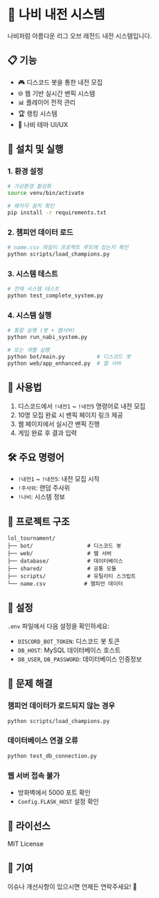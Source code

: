 # 🦋 나비 내전 시스템

나비처럼 아름다운 리그 오브 레전드 내전 시스템입니다.

## 📋 기능

- 🎮 디스코드 봇을 통한 내전 모집
- 🌐 웹 기반 실시간 밴픽 시스템
- 📊 플레이어 전적 관리
- 🏆 랭킹 시스템
- 🦋 나비 테마 UI/UX

## 🚀 설치 및 실행

### 1. 환경 설정
```bash
# 가상환경 활성화
source venv/bin/activate

# 패키지 설치 확인
pip install -r requirements.txt
```

### 2. 챔피언 데이터 로드
```bash
# name.csv 파일이 프로젝트 루트에 있는지 확인
python scripts/load_champions.py
```

### 3. 시스템 테스트
```bash
# 전체 시스템 테스트
python test_complete_system.py
```

### 4. 시스템 실행
```bash
# 통합 실행 (봇 + 웹서버)
python run_nabi_system.py

# 또는 개별 실행
python bot/main.py          # 디스코드 봇
python web/app_enhanced.py  # 웹 서버
```

## 📖 사용법

1. 디스코드에서 `!내전1` ~ `!내전5` 명령어로 내전 모집
2. 10명 모집 완료 시 밴픽 페이지 링크 제공
3. 웹 페이지에서 실시간 밴픽 진행
4. 게임 완료 후 결과 입력

## 🛠️ 주요 명령어

- `!내전1` ~ `!내전5`: 내전 모집 시작
- `!주사위`: 랜덤 주사위
- `!나비`: 시스템 정보

## 📁 프로젝트 구조

```
lol_tournament/
├── bot/                 # 디스코드 봇
├── web/                 # 웹 서버
├── database/            # 데이터베이스
├── shared/              # 공통 모듈
├── scripts/             # 유틸리티 스크립트
└── name.csv            # 챔피언 데이터
```

## 🔧 설정

`.env` 파일에서 다음 설정을 확인하세요:
- `DISCORD_BOT_TOKEN`: 디스코드 봇 토큰
- `DB_HOST`: MySQL 데이터베이스 호스트
- `DB_USER`, `DB_PASSWORD`: 데이터베이스 인증정보

## 🐛 문제 해결

### 챔피언 데이터가 로드되지 않는 경우
```bash
python scripts/load_champions.py
```

### 데이터베이스 연결 오류
```bash
python test_db_connection.py
```

### 웹 서버 접속 불가
- 방화벽에서 5000 포트 확인
- `Config.FLASK_HOST` 설정 확인

## 📝 라이선스

MIT License

## 👥 기여

이슈나 개선사항이 있으시면 언제든 연락주세요! 🦋
